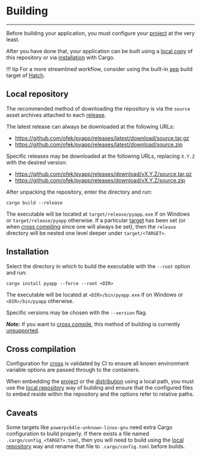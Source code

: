 # Building

-----

Before building your application, you must configure your [project](config.md#project) at the very least.

After you have done that, your application can be built using a [local copy](#local-repository) of this repository or via [installation](#installation) with Cargo.

!!! tip
    For a more streamlined workflow, consider using the built-in [app](https://hatch.pypa.io/latest/plugins/builder/app/) build target of [Hatch](https://github.com/pypa/hatch).

## Local repository

The recommended method of downloading the repository is via the `source` asset archives attached to each [release](https://github.com/ofek/pyapp/releases).

The latest release can always be downloaded at the following URLs:

- https://github.com/ofek/pyapp/releases/latest/download/source.tar.gz
- https://github.com/ofek/pyapp/releases/latest/download/source.zip

Specific releases may be downloaded at the following URLs, replacing `X.Y.Z` with the desired version:

- https://github.com/ofek/pyapp/releases/download/vX.Y.Z/source.tar.gz
- https://github.com/ofek/pyapp/releases/download/vX.Y.Z/source.zip

After unpacking the repository, enter the directory and run:

```
cargo build --release
```

The executable will be located at `target/release/pyapp.exe` if on Windows or `target/release/pyapp` otherwise. If a particular [target](https://doc.rust-lang.org/cargo/reference/config.html#buildtarget) has been set (or when [cross compiling](#cross-compilation) since one will always be set), then the `release` directory will be nested one level deeper under `target/<TARGET>`.

## Installation

Select the directory in which to build the executable with the `--root` option and run:

```
cargo install pyapp --force --root <DIR>
```

The executable will be located at `<DIR>/bin/pyapp.exe` if on Windows or `<DIR>/bin/pyapp` otherwise.

Specific versions may be chosen with the `--version` flag.

***Note:*** If you want to [cross compile](#cross-compilation), this method of building is currently [unsupported](https://github.com/cross-rs/cross/issues/1215).

## Cross compilation

Configuration for [cross](https://github.com/cross-rs/cross) is validated by CI to ensure all known environment variable options are passed through to the containers.

When embedding the [project](config.md#project-embedding) or the [distribution](config.md#distribution-embedding) using a local path, you must use the [local repository](#local-repository) way of building and ensure that the configured files to embed reside within the repository and the options refer to relative paths.

## Caveats

Some targets like `powerpc64le-unknown-linux-gnu` need extra Cargo configuration to build properly. If there exists a file named `.cargo/config_<TARGET>.toml`, then you will need to build using the [local repository](#local-repository) way and rename that file to `.cargo/config.toml` before builds.
